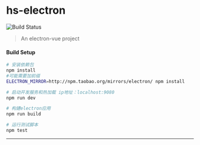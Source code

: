 # hs-electron

![[Build Status](https://travis-ci.org/HSunboy/hs-electron.svg?branch=master)](https://travis-ci.org/HSunboy/hs-electron)

> An electron-vue project

#### Build Setup

``` bash
# 安装依赖包
npm install
#可能需要加前缀
ELECTRON_MIRROR=http://npm.taobao.org/mirrors/electron/ npm install

# 启动开发服务和热加载 ip地址：localhost:9080
npm run dev

# 构建electron应用
npm run build

# 运行测试脚本
npm test


```

---

